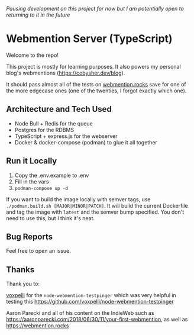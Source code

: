 *Pausing development on this project for now but I am potentially open to returning to it in the future*

# Webmention Server (TypeScript)

Welcome to the repo!

This project is mostly for learning purposes. It also powers my personal blog's webmentions (https://cobysher.dev/blog).

It should pass almost all of the tests on [webmention.rocks](https://webmention.rocks/) save for one of the more edgecase ones (one of the twenties, I forgot exactly which one).


## Architecture and Tech Used

- Node Bull + Redis for the queue
- Postgres for the RDBMS
- TypeScript + express.js for the webserver
- Docker & docker-compose (podman) to glue it all together


## Run it Locally

1. Copy the .env.example to .env
2. Fill in the vars
3. `podman-compose up -d`

If you want to build the image locally with semver tags, use `./podman.build.sh [MAJOR|MINOR|PATCH]`. It will build the current Dockerfile and tag the image with `latest` and the semver bump specified. You don't need to use this, but I think it's neat.

## Bug Reports

Feel free to open an issue.

## Thanks

Thank you to:

[voxpelli](https://github.com/voxpelli) for the `node-webmention-testpinger` which was very helpful in testing this https://github.com/voxpelli/node-webmention-testpinger

Aaron Parecki and all of his content on the IndieWeb such as https://aaronparecki.com/2018/06/30/11/your-first-webmention, as well as https://webmention.rocks 
